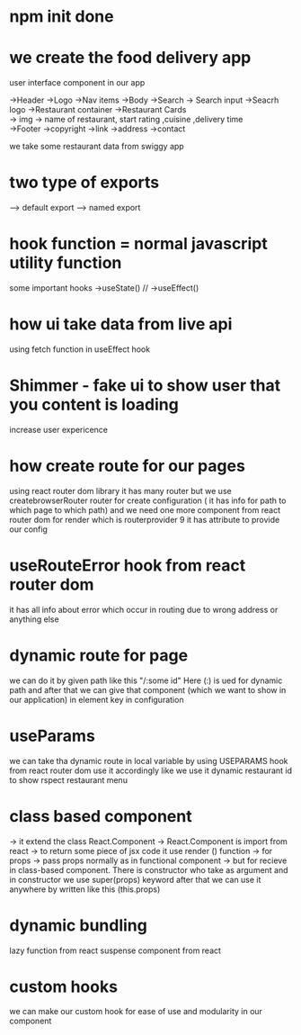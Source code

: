 


# npm init done 

# we create the food delivery app 
 user interface 
 component in our app

->Header
  ->Logo
  ->Nav items
->Body
 ->Search
    -> Search input
    ->Seacrh logo
  ->Restaurant container
    ->Restaurant Cards   
      -> img 
      -> name of restaurant, start rating ,cuisine ,delivery time  
->Footer
  ->copyright
  ->link
  ->address
  ->contact


 we take some restaurant data from swiggy app
 
 # two type of exports 
 --> default export 
 --> named export 

  # hook function = normal javascript utility function
   some important hooks 
  ->useState() //
  ->useEffect()

  # how ui take data from live api 
  using fetch function in useEffect hook 

# Shimmer - fake ui to show user that you content is loading
increase user expericence

 # how create route for our pages 
 using react router dom library
 it has many router but we use createbrowserRouter router  for create configuration ( it has info for path to which page to which path)
 and we need one more component from react router dom for render 
 which is routerprovider 9 it has attribute to provide our config
 
 # useRouteError hook from react router dom 
  it has all info about error which occur in routing due to wrong address or anything else 

  # dynamic route for page 
  we can do it by given path like this "/:some id" 
  Here (:) is ued for dynamic path 
  and after that we can give that component (which we want to show in our application) 
   in element key in configuration 
 # useParams
   we can take tha dynamic route in local variable by using USEPARAMS hook from react router dom
   use it accordingly 
   like we use it dynamic restaurant id to show rspect restaurant menu  

# class based component 

 -> it extend the class React.Component
 -> React.Component is import from react 
 -> to return some piece of jsx code it use render () function 
 -> for props
    -> pass props normally as in functional component
    -> but for recieve in class-based  component. There is constructor who take as argument 
     and in constructor we use super(props) keyword
     after that we can use it anywhere by written like this (this.props)  
# dynamic bundling 
 lazy function from react
 suspense component from react

# custom hooks
we can make our custom hook  for ease of use and modularity in our component 
